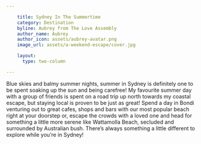 ```yaml
---

    title: Sydney In The Summertime
    category: Destination
    byline: Aubrey from The Love Assembly
    author_name: Aubrey
    author_icon: assets/aubrey-avatar.png
    image_url: assets/a-weekend-escape/cover.jpg

    layout:
      type: two-column

---
```


Blue skies and balmy summer nights, summer in Sydney is definitely one to be spent soaking up the sun and being carefree! My favourite summer day with a group of friends  is spent on a road trip up north towards my coastal escape, but staying local is proven to be just as great! Spend a day in Bondi venturing out to great cafes, shops and bars with our most popular beach right at your doorstep or, escape the crowds with a loved one and head for something a little more serene like Wattamolla Beach, secluded and surrounded by Australian bush. There’s always something a little different to explore while you’re in Sydney!
